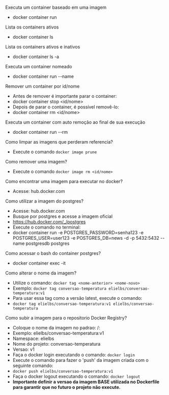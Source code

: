 Executa um container baseado em uma imagem
- docker container run <path image>

Lista os containers ativos
- docker container ls

Lista os containers ativos e inativos
- docker container ls -a

Executa um container nomeado
- docker container run --name <nome container> <nome-imagem>

Remover um container por id/nome
- Antes de remover é importante parar o container:
- docker container stop <id/nome>
- Depois de parar o container, é possível removê-lo:
- docker container rm <id/nome>

Executa um container com auto remoção ao final de sua execução
- docker container run --rm <nome-imagem>

Como limpar as imagens que perderam referencia?
- Execute o comando ```docker image prune```

Como remover uma imagem?
- Execute o comando ```docker image rm <id/nome>```

Como encontrar uma imagem para executar no docker?
- Acesse: hub.docker.com

Como utilizar a imagem do postgres?
- Acesse: hub.docker.com
- Busque por postgres e acesse a imagem oficial
- https://hub.docker.com/_/postgres
- Execute o comando no terminal:
- docker container run -e POSTGRES_PASSWORD=senha123 -e POSTGRES_USER=user123 -e POSTGRES_DB=news -d -p 5432:5432 --name postgresdb postgres

Como acessar o bash do container postgres?
- docker container exec -it <container-id>

Como alterar o nome da imagem?
- Utilize o comando: ```docker tag <nome-anterior> <nome-novo>```
- Exemplo: ```docker tag conversao-temperatura elielbs/conversao-temperatura:v1```
- Para usar essa tag como a versão latest, execute o comando:
- ```docker tag elielbs/conversao-temperatura:v1 elielbs/conversao-temperatura```

Como subir a imagem para o repositorio Docker Registry?
- Coloque o nome da imagem no padrao: <namespace>/<nome-projeto>:<versao>
- Exemplo: elielbs/conversao-temperatura:v1
- Namespace: elielbs
- Nome do projeto: conversao-temperatura
- Versao: v1
- Faça o docker login executando o comando: ```docker login```
- Execute o comando para fazer o 'push' da imagem criada com o seguinte comando:
- ```docker push elielbs/conversao-temperatura:v1```
- Faça o docker logout executando o comando: ```docker logout```
- <b>Importante definir a versao da imagem BASE utilizada no Dockerfile para garantir que no futuro o projeto não execute.<b>